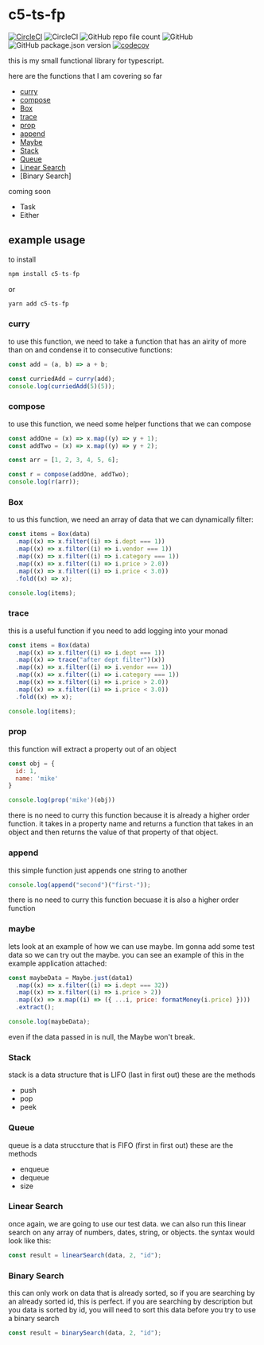 # c5-ts-fp

[![CircleCI](https://dl.circleci.com/status-badge/img/gh/C5m7b4/c5-ts-fp/tree/master.svg?style=svg)](https://dl.circleci.com/status-badge/redirect/gh/C5m7b4/c5-ts-fp/tree/master)
![CircleCI](https://img.shields.io/circleci/build/github/C5m7b4/c5-ts-fp/master?style=plastic)
![GitHub repo file count](https://img.shields.io/github/directory-file-count/c5m7b4/c5-ts-fp?style=plastic)
![GitHub](https://img.shields.io/github/license/c5m7b4/c5-ts-fp?style=plastic)
![GitHub package.json version](https://img.shields.io/github/package-json/v/c5m7b4/c5-ts-fp?style=plastic)
[![codecov](https://codecov.io/gh/C5m7b4/c5-ts-fp/branch/master/graph/badge.svg?token=eoy3bDqgts)](https://codecov.io/gh/C5m7b4/c5-ts-fp)

this is my small functional library for typescript.

here are the functions that I am covering so far

- [curry](#curry)
- [compose](#compose)
- [Box](#box)
- [trace](#trace)
- [prop](#prop)
- [append](#append)
- [Maybe](#maybe)
- [Stack](#stack)
- [Queue](#queue)
- [Linear Search](#linear-search)
- [Binary Search]

coming soon

- Task
- Either

## example usage

to install

```js
npm install c5-ts-fp
```

or

```js
yarn add c5-ts-fp
```

### curry

to use this function, we need to take a function that has an airity of more than on and condense it to consecutive functions:

```js
const add = (a, b) => a + b;

const curriedAdd = curry(add);
console.log(curriedAdd(5)(5));
```

### compose

to use this function, we need some helper functions that we can compose

```js
const addOne = (x) => x.map((y) => y + 1);
const addTwo = (x) => x.map((y) => y + 2);

const arr = [1, 2, 3, 4, 5, 6];

const r = compose(addOne, addTwo);
console.log(r(arr));
```

### Box

to us this function, we need an array of data that we can dynamically filter:

```js
const items = Box(data)
  .map((x) => x.filter((i) => i.dept === 1))
  .map((x) => x.filter((i) => i.vendor === 1))
  .map((x) => x.filter((i) => i.category === 1))
  .map((x) => x.filter((i) => i.price > 2.0))
  .map((x) => x.filter((i) => i.price < 3.0))
  .fold((x) => x);

console.log(items);
```

### trace

this is a useful function if you need to add logging into your monad

```js
const items = Box(data)
  .map((x) => x.filter((i) => i.dept === 1))
  .map((x) => trace("after dept filter")(x))
  .map((x) => x.filter((i) => i.vendor === 1))
  .map((x) => x.filter((i) => i.category === 1))
  .map((x) => x.filter((i) => i.price > 2.0))
  .map((x) => x.filter((i) => i.price < 3.0))
  .fold((x) => x);

console.log(items);
```

### prop

this function will extract a property out of an object

```js
const obj = {
  id: 1,
  name: 'mike'
}

console.log(prop('mike')(obj))
```

there is no need to curry this function because it is already a higher order function. it takes in a property name and returns a function that takes in an object and then returns the value of that property of that object.

### append

this simple function just appends one string to another

```js
console.log(append("second")("first-"));
```

there is no need to curry this function becuase it is also a higher order function

### maybe

lets look at an example of how we can use maybe. Im gonna add some test data so we can try out the maybe. you can see an example of this in the example application attached:

```js
const maybeData = Maybe.just(data1)
  .map((x) => x.filter((i) => i.dept === 32))
  .map((x) => x.filter((i) => i.price > 2))
  .map((x) => x.map((i) => ({ ...i, price: formatMoney(i.price) })))
  .extract();

console.log(maybeData);
```

even if the data passed in is null, the Maybe won't break.

### Stack

stack is a data structure that is LIFO (last in first out)
these are the methods

- push
- pop
- peek

### Queue

queue is a data struccture that is FIFO (first in first out)
these are the methods

- enqueue
- dequeue
- size

### Linear Search

once again, we are going to use our test data. we can also run this linear search on any array of numbers, dates, string, or objects. the syntax would look like this:

```js
const result = linearSearch(data, 2, "id");
```

### Binary Search

this can only work on data that is already sorted, so if you are searching by an already sorted id, this is perfect. if you are searching by description but you data is sorted by id, you will need to sort this data before you try to use a binary search

```js
const result = binarySearch(data, 2, "id");
```
